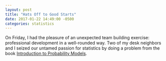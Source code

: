 ```yaml
---
layout: post
title: "Hats Off to Good Starts"
date: 2017-01-22 14:49:00 -0500
categories: statistics
---
```


On Friday, I had the pleasure of an unexpected team building exercise: professional development in a well-rounded way. Two of my desk neighbors and I seized our untamed passion for statistics by doing a problem from the book [Introduction to Probability Models][ipm]. 

[ipm]: https://www.amazon.com/Introduction-Probability-Models-Eleventh-Sheldon/dp/0124079482 
